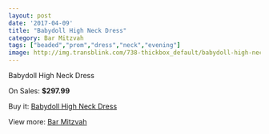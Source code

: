 ```yaml
---
layout: post
date: '2017-04-09'
title: "Babydoll High Neck Dress"
category: Bar Mitzvah
tags: ["beaded","prom","dress","neck","evening"]
image: http://img.transblink.com/738-thickbox_default/babydoll-high-neck-dress.jpg
---
```

Babydoll High Neck Dress

On Sales: **$297.99**
<a href="https://www.transblink.com/en/bar-mitzvah/208-babydoll-high-neck-dress.html"><amp-img layout="responsive" width="600" height="600" src="//img.transblink.com/738-thickbox_default/babydoll-high-neck-dress.jpg" alt="Babydoll High Neck Dress 0" /></a>
<a href="https://www.transblink.com/en/bar-mitzvah/208-babydoll-high-neck-dress.html"><amp-img layout="responsive" width="600" height="600" src="//img.transblink.com/741-thickbox_default/babydoll-high-neck-dress.jpg" alt="Babydoll High Neck Dress 1" /></a>
<a href="https://www.transblink.com/en/bar-mitzvah/208-babydoll-high-neck-dress.html"><amp-img layout="responsive" width="600" height="600" src="//img.transblink.com/740-thickbox_default/babydoll-high-neck-dress.jpg" alt="Babydoll High Neck Dress 2" /></a>
<a href="https://www.transblink.com/en/bar-mitzvah/208-babydoll-high-neck-dress.html"><amp-img layout="responsive" width="600" height="600" src="//img.transblink.com/739-thickbox_default/babydoll-high-neck-dress.jpg" alt="Babydoll High Neck Dress 3" /></a>

Buy it: [Babydoll High Neck Dress](https://www.transblink.com/en/bar-mitzvah/208-babydoll-high-neck-dress.html "Babydoll High Neck Dress")

View more: [Bar Mitzvah](https://www.transblink.com/en/2-bar-mitzvah "Bar Mitzvah")